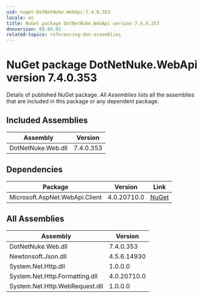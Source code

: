 ```yaml
---
uid: nuget-DotNetNuke.WebApi-7.4.0.353
locale: en
title: NuGet package DotNetNuke.WebApi version 7.4.0.353
dnnversion: 09.04.03
related-topics: referencing-dnn-assemblies
---
```


# NuGet package DotNetNuke.WebApi version 7.4.0.353
Details of published NuGet package.
*All Assemblies* lists all the assemblies that are included in this package or any dependent package.

## Included Assemblies

|Assembly|Version|
|---|---|
|DotNetNuke.Web.dll|7.4.0.353|

## Dependencies

|Package|Version|Link|
|---|---|---|
|Microsoft.AspNet.WebApi.Client|4.0.20710.0|[NuGet](https://www.nuget.org/packages/Microsoft.AspNet.WebApi.Client/4.0.20710.0)|

## All Assemblies

|Assembly|Version|
|---|---|
|DotNetNuke.Web.dll|7.4.0.353|
|Newtonsoft.Json.dll|4.5.6.14930|
|System.Net.Http.dll|1.0.0.0|
|System.Net.Http.Formatting.dll|4.0.20710.0|
|System.Net.Http.WebRequest.dll|1.0.0.0|

